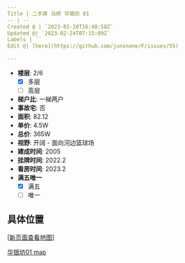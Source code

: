 ```yaml
---
Title | 二手房 马桥 华银坊 01
-- | --
Created @ | `2023-02-20T16:48:58Z`
Updated @| `2023-02-24T07:15:09Z`
Labels | ``
Edit @| [here](https://github.com/junxnone/F/issues/55)

---
```

- **楼层**: 2/6
  - [x] 多层  
  - [ ] 高层
- **梯户比**: 一梯两户
- **事故宅**: 否
- **面积**: 82.12
- **单价**: 4.5W
- **总价**: 365W
- **视野**: 开阔 - 面向河边篮球场
- **建成时间**: 2005
- **挂牌时间**: 2022.2
- **看房时间**: 2023.2
- **满五唯一**
  - [x] 满五
  - [ ] 唯一

## 具体位置

[[新页面查看地图](https://junxnone.github.io/fmap/at/hyf01)]

[华银坊01 map](https://junxnone.github.io/fmap/at/hyf01 ':include :type=iframe width=100% height=600px')

